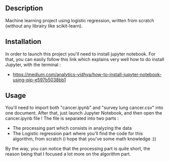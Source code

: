 ## Description

Machine learning project using logistic regression, written from scratch (without any librairy like scikit-learn).

## Installation

In order to launch this project you'll need to install jupyter notebook.
For that, you can easily follow this link which explains very well how to do install Jupyter, with the terminal :
- https://medium.com/analytics-vidhya/how-to-install-jupyter-notebook-using-pip-e597b5038bb1

## Usage

You'll need to import both "cancer.ipynb" and "survey lung cancer.csv" into one document.
After that, just launch Jupyter Notebook, and then open the cancer.ipynb file !
The file is separated into two parts :
- The processing part which consists in analyzing the data
- The Logistic regression part where you'll find the code for this algorithm, from scratch (i hope that you've some math knowledge :))

By the way, you can notice that the processing part is quite short, the reason being that I focused a lot more on the algorithm part.
